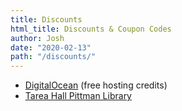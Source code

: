 ```yaml
---
title: Discounts
html_title: Discounts & Coupon Codes
author: Josh
date: "2020-02-13"
path: "/discounts/"
---
```


- [DigitalOcean](/sponsor/digital-ocean/) (free hosting credits)
- [Tarea Hall Pittman Library](/sponsor/thp-library/)
